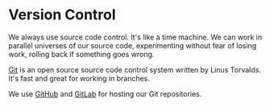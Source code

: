 # Version Control

We always use source code control. It's like a time machine. We can work in parallel universes of our source code, experimenting without fear of losing work, rolling back if something goes wrong.

[Git](http://git-scm.com/) is an open source source code control system written by Linus Torvalds. It's fast and great for working in branches.

We use [GitHub](http://github.com/codecarrotnet) and [GitLab](https://gitlab.com/codecarrot) for hosting our Git repositories.